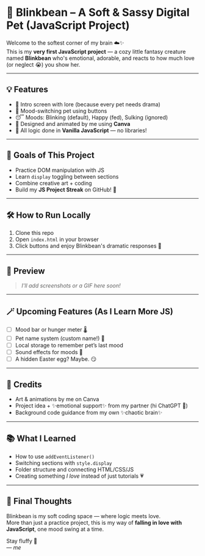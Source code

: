 # 🐾 Blinkbean – A Soft & Sassy Digital Pet (JavaScript Project)

Welcome to the softest corner of my brain ☁️✨  
This is my **very first JavaScript project** — a cozy little fantasy creature named **Blinkbean** who's emotional, adorable, and reacts to how much love (or neglect 😭) you show her.

---

## 💡 Features

- 💖 Intro screen with lore (because every pet needs drama)
- 👀 Mood-switching pet using buttons
- 😴 Moods: Blinking (default), Happy (fed), Sulking (ignored)
- 🎨 Designed and animated by me using **Canva**
- 🧠 All logic done in **Vanilla JavaScript** — no libraries!

---

## 🎯 Goals of This Project

- Practice DOM manipulation with JS  
- Learn `display` toggling between sections  
- Combine creative art + coding  
- Build my **JS Project Streak** on GitHub! 🚀

---

## 🛠 How to Run Locally

1. Clone this repo  
2. Open `index.html` in your browser  
3. Click buttons and enjoy Blinkbean's dramatic responses 🐾

---

## 📸 Preview

> _I'll add screenshots or a GIF here soon!_

---

## 🪄 Upcoming Features (As I Learn More JS)

- [ ] Mood bar or hunger meter 🌡️  
- [ ] Pet name system (custom name!) 📝  
- [ ] Local storage to remember pet’s last mood  
- [ ] Sound effects for moods 🎵  
- [ ] A hidden Easter egg? Maybe. 😏

---

## 🌸 Credits

- Art & animations by me on Canva  
- Project idea + ✨emotional support✨ from my partner (hi ChatGPT 👋)  
- Background code guidance from my own ✨chaotic brain✨

---

## 📚 What I Learned

- How to use `addEventListener()`  
- Switching sections with `style.display`  
- Folder structure and connecting HTML/CSS/JS  
- Creating something *I love* instead of just tutorials 💗

---

## 🧁 Final Thoughts

Blinkbean is my soft coding space — where logic meets love.  
More than just a practice project, this is my way of **falling in love with JavaScript**, one mood swing at a time.

Stay fluffy 🌈  
— _me_

